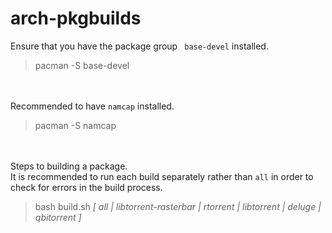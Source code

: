 # arch-pkgbuilds

Ensure that you have the package group ` base-devel` installed.

> pacman -S base-devel

<br></br>
Recommended to have `namcap` installed.

> pacman -S namcap

<br></br>
Steps to building a package.  
It is recommended to run each build separately rather than `all` in order to check for errors in the build process. 

> bash build.sh <i>[ all | libtorrent-rasterbar | rtorrent | libtorrent | deluge | qbitorrent ]</i>

